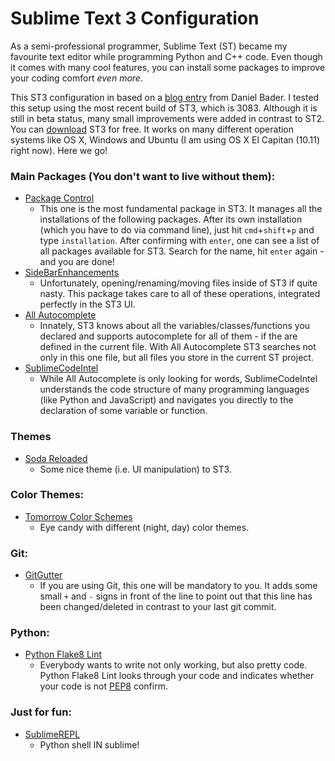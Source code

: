# Sublime Text 3 Configuration

As a semi-professional programmer, Sublime Text (ST) became my favourite text editor while programming Python and C++ code. Even though it comes with many cool features, you can install some packages to improve your coding comfort _even more_.

This ST3 configuration in based on a [blog entry](https://dbader.org/blog/setting-up-sublime-text-for-python-development) from Daniel Bader. I tested this setup using the most recent build of ST3, which is 3083. Although it is still in beta status, many small improvements were added in contrast to ST2. You can [download](http://www.sublimetext.com/3) ST3 for free. It works on many different operation systems like OS X, Windows and Ubuntu (I am using OS X El Capitan (10.11) right now). Here we go!

### Main Packages (You don't want to live without them):
- [Package Control](https://packagecontrol.io/installation)
    - This one is the most fundamental package in ST3. It manages all the installations of the following packages. After its own installation (which you have to do via command line), just hit `cmd`+`shift`+`p` and type `installation`. After confirming with `enter`, one can see a list of all packages available for ST3. Search for the name, hit `enter` again - and you are done!
- [SideBarEnhancements](https://github.com/titoBouzout/SideBarEnhancements)
    - Unfortunately, opening/renaming/moving files inside of ST3 if quite nasty. This package takes care to all of these operations, integrated perfectly in the ST3 UI.
- [All Autocomplete](https://github.com/alienhard/SublimeAllAutocomplete)
    - Innately, ST3 knows about all the variables/classes/functions you declared and supports autocomplete for all of them - if the are defined in the current file. With All Autocomplete ST3 searches not only in this one file, but all files you store in the current ST project.
- [SublimeCodeIntel](https://github.com/Kronuz/SublimeCodeIntel)
    - While All Autocomplete is only looking for words, SublimeCodeIntel understands the code structure of many programming languages (like Python and JavaScript) and navigates you directly to the declaration of some variable or function. 

### Themes
- [Soda Reloaded](https://packagecontrol.io/packages/Theme%20-%20SoDaReloaded)
   - Some nice theme (i.e. UI manipulation) to ST3.

### Color Themes:
- [Tomorrow Color Schemes](https://github.com/theymaybecoders/sublime-tomorrow-theme)
    - Eye candy with different (night, day) color themes.

### Git:
- [GitGutter](https://github.com/jisaacks/GitGutter)
    - If you are using Git, this one will be mandatory to you. It adds some small `+` and `-` signs in front of the line to point out that this line has been changed/deleted in contrast to your last git commit. 

### Python:
- [Python Flake8 Lint](https://github.com/dreadatour/Flake8Lint)
    - Everybody wants to write not only working, but also pretty code. Python Flake8 Lint looks through your code and indicates whether your code is not [PEP8](https://www.python.org/dev/peps/pep-0008/) confirm.

### Just for fun:
- [SublimeREPL](https://github.com/wuub/SublimeREPL) 
    - Python shell IN sublime!
